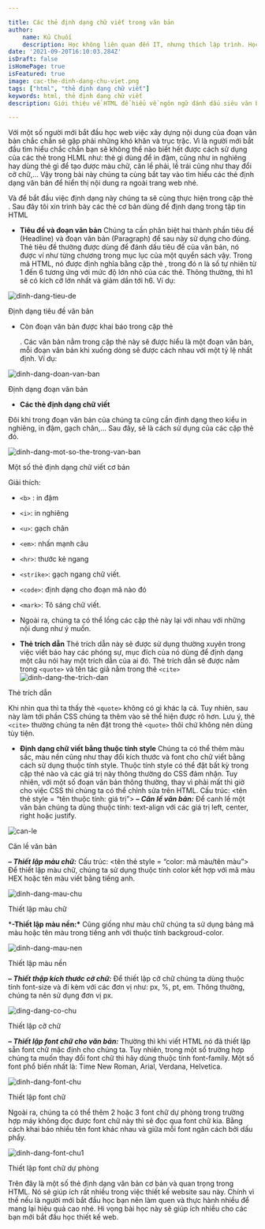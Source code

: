 ```yaml
---

title: Các thẻ định dạng chữ viết trong văn bản
author:
    name: Kủ Chuối
    description: Học không liên quan đến IT, nhưng thích lập trình. Học lập trình vì có thời gian và thấy vui chứ không vì gì hết. Thích chia sẻ với những người cùng sở thích
date: '2021-09-20T16:10:03.284Z'
isDraft: false
isHomePage: true
isFeatured: true
image: cac-the-dinh-dang-chu-viet.png
tags: ["html", "thẻ định dạng chữ viết"]
keywords: html, thẻ định dạng chữ viết
description: Giới thiệu về HTML để hiểu về ngôn ngữ đánh dấu siêu văn bản HTML.

---
```


Với một số người mới bắt đầu học web việc xây dựng nội dung của đoạn văn bản chắc chắn sẽ gặp phải những khó khăn và trục trặc. Vì là người mới bắt đầu tìm hiểu chắc chắn bạn sẽ không thể nào biết hết được cách sử dụng của các thẻ trong HLML như: thẻ gì dùng để in đậm, cũng như in nghiêng hay dùng thẻ gì để tạo được màu chữ, căn lề phải, lề trái cũng như thay đổi cỡ chữ,… Vậy trong bài này chúng ta cùng bắt tay vào tìm hiểu các thẻ định dạng văn bản để hiển thị nội dung ra ngoài trang web nhé.

Và để bắt đầu việc định dạng này chúng ta sẽ cùng thực hiện trong cặp thẻ <body> </body>.
Sau đây tôi xin trình bày các thẻ cơ bản dùng để định dạng trong tập tin HTML

- **Tiêu đề và đoạn văn bản**
  Chúng ta cần phân biệt hai thành phần tiêu đề (Headline) và đoạn văn bản (Paragraph) để sau này sử dụng cho đúng. Thẻ tiêu đề thường được dùng để đánh dấu tiêu đề của văn bản, nó được ví như từng chương trong mục lục của một quyển sách vậy. Trong mã HTML, nó được định nghĩa bằng cặp thẻ <hn> </hn>, trong đó n là số tự nhiên từ 1 đến 6 tương ứng với mức độ lớn nhỏ của các thẻ. Thông thường, thì h1 sẽ có kích cỡ lớn nhất và giảm dần tới h6.
  Ví dụ:

![dinh-dang-tieu-de](/images/contents/html/dinh-dang-tieu-de.png)

Định dạng tiêu đề văn bản

- Còn đoạn văn bản được khai báo trong cặp thẻ <p> </p>. Các văn bản nằm trong cặp thẻ này sẽ được hiểu là một đoạn văn bản, mỗi đoạn văn bản khi xuống dòng sẽ được cách nhau với một tỷ lệ nhất định.
  Ví dụ:

![dinh-dang-doan-van-ban](/images/contents/html/dinh-dang-doan-van-ban.png)

Định dạng đoạn văn bản

- **Các thẻ định dạng chữ viết**

Đôi khi trong đoạn văn bản của chúng ta cũng cần định dạng theo kiểu in nghiêng, in đậm, gạch chân,… Sau đây, sẽ là cách sử dụng của các cặp thẻ đó.

![dinh-dang-mot-so-the-trong-van-ban](/images/contents/html/dinh-dang-mot-so-the-trong-van-ban.png)

Một số thẻ định dạng chữ viết cơ bản

Giải thích:

- `<b>` : in đậm
-  `<i>`: in nghiêng
- `<u>`: gạch chân
-  `<em>`: nhấn mạnh câu
-  `<hr>`: thước kẻ ngang
-  `<strike>`: gạch ngang chữ viết.
-  `<code>`: định dạng cho đoạn mã nào đó
-  `<mark>`: Tô sáng chữ viết.
- Ngoài ra, chúng ta có thể lồng các cặp thẻ này lại với nhau với những nội dung như ý muốn.

- **Thẻ trích dẫn**
  Thẻ trích dẫn này sẽ được sử dụng thường xuyên trong việc viết báo hay các phóng sự, mục đích của nó dùng để định dạng một câu nói hay một trích dẫn của ai đó.
  Thẻ trích dẫn sẽ được nằm trong `<quote>` và tên tác giả nằm trong thẻ `<cite>`
  ![dinh-dang-the-trich-dan](/images/contents/html/dinh-dang-the-trich-dan.png)

Thẻ trích dẫn

Khi nhìn qua thì ta thấy thẻ `<quote>` không có gì khác lạ cả. Tuy nhiên, sau này làm tới phần CSS chúng ta thêm vào sẽ thể hiện được rõ hơn. Lưu ý, thẻ `<cite>` thường chúng ta nên đặt trong thẻ `<quote>` thôi chứ không nên dùng tùy tiện.

- **Định dạng chữ viết bằng thuộc tính style**
  Chúng ta có thể thêm màu sắc, màu nền cũng như thay đổi kích thước và font cho chữ viết bằng cách sử dụng thuộc tính style. Thuộc tính style có thể đặt bất kỳ trong cặp thẻ nào và các giá trị này thông thường do CSS đảm nhận. Tuy nhiên, với một số đoạn văn bản thông thường, thay vì phải mất thì giờ cho việc CSS thì chúng ta có thể chỉnh sửa trên HTML.
  Cấu trúc: <tên thẻ style = “tên thuộc tính: giá trị”>
  ***– Căn lề văn bản:*** Để canh lề một văn bản chúng ta dùng thuộc tính: text-align với các giá trị left, center, right hoặc justify.

![can-le](/images/contents/html/can-le.png)

Căn lề văn bản

 ***– Thiết lập màu chữ:*** Cấu trúc: <tên thẻ style = “color: mã màu/tên màu”>
Để thiết lập màu chữ, chúng ta sử dụng thuộc tính color kết hợp với mã màu HEX hoặc   tên màu viết bằng tiếng anh.

![dinh-dang-mau-chu](/images/contents/html/dinh-dang-mau-chu-696x103.png)

Thiết lập màu chữ

***-Thiết lập màu nền:\*** Cũng giống như màu chữ chúng ta sử dụng bảng mã màu hoặc tên màu trong tiếng anh với thuộc tính backgroud-color.

![dinh-dang-mau-nen](/images/contents/html/dinh-dang-mau-nen-696x93.png)

Thiết lập màu nền

***– Thiết thập kích thước cỡ chữ:*** Để thiết lập cỡ chữ chúng ta dùng thuộc tính font-size và đi kèm với các đơn vị như: px, %, pt, em. Thông thường, chúng ta nên sử dụng đơn vị px.

![ding-dang-co-chu](/images/contents/html/ding-dang-co-chu-696x96.png)

Thiết lập cỡ chữ

***– Thiết lập font chữ cho văn bản:*** Thường thì khi viết HTML nó đã thiết lập sẵn font chữ mặc định cho chúng ta. Tuy nhiên, trong một số trường hợp chúng ta muốn thay đổi font chữ thì hãy dùng thuộc tính font-family. Một số font phổ biến nhất là: Time New Roman, Arial, Verdana, Helvetica.

![dinh-dang-font-chu](/images/contents/html/dinh-dang-font-chu-696x97.png)

Thiết lập font chữ

Ngoài ra, chúng ta có thể thêm 2 hoặc 3 font chữ dự phòng trong trường hợp máy không đọc được font chữ này thì sẽ đọc qua font chữ kia. Bằng cách khai báo nhiều tên font khác nhau và giữa mỗi font ngăn cách bởi dấu phẩy.

![dinh-dang-font-chu1](/images/contents/html/dinh-dang-font-chu1-696x103.png)

Thiết lập font chữ dự phòng

Trên đây là một số thẻ định dạng văn bản cơ bản và quan trọng trong HTML. Nó sẽ giúp ích rất nhiều trong việc thiết kế website sau này. Chính vì thế nếu là người mới bắt đầu học bạn nên làm quen và thực hành nhiều để mang lại hiệu quả cao nhé. Hi vọng bài học này sẽ giúp ích nhiều cho các bạn mới bắt đầu học thiết kế web.
